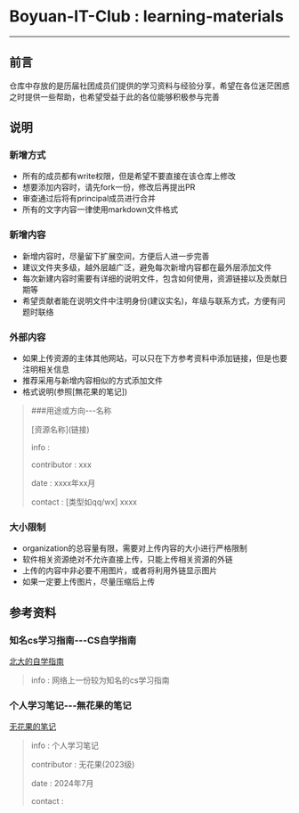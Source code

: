 # Boyuan-IT-Club : learning-materials

---

## 前言

仓库中存放的是历届社团成员们提供的学习资料与经验分享，希望在各位迷茫困惑之时提供一些帮助，也希望受益于此的各位能够积极参与完善

## 说明

### 新增方式

- 所有的成员都有write权限，但是希望不要直接在该仓库上修改
- 想要添加内容时，请先fork一份，修改后再提出PR
- 审查通过后将有principal成员进行合并
- 所有的文字内容一律使用markdown文件格式

### 新增内容

- 新增内容时，尽量留下扩展空间，方便后人进一步完善
- 建议文件夹多级，越外层越广泛，避免每次新增内容都在最外层添加文件
- 每次新建内容时需要有详细的说明文件，包含如何使用，资源链接以及贡献日期等
- 希望贡献者能在说明文件中注明身份(建议实名)，年级与联系方式，方便有问题时联络

### 外部内容

- 如果上传资源的主体其他网站，可以只在下方参考资料中添加链接，但是也要注明相关信息
- 推荐采用与新增内容相似的方式添加文件
- 格式说明(参照[無花果的笔记])

> ###用途或方向---名称
>
> [资源名称](链接\)
>
> info :
>
> contributor : xxx
>
> date : xxxx年xx月
>
> contact : \[类型如qq/wx] xxxx

### 大小限制

- organization的总容量有限，需要对上传内容的大小进行严格限制
- 软件相关资源绝对不允许直接上传，只能上传相关资源的外链
- 上传的内容中非必要不用图片，或者将利用外链显示图片
- 如果一定要上传图片，尽量压缩后上传

## 参考资料

### 知名cs学习指南---CS自学指南

[北大的自学指南](https://csdiy.wiki/)
>info : 网络上一份较为知名的cs学习指南

### 个人学习笔记---無花果的笔记

[无花果的笔记](https://studyfarm.flowus.cn/)
>info : 个人学习笔记
>
>contributor : 无花果(2023级)
>
>date : 2024年7月
>
>contact :
